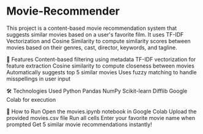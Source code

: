 # Movie-Recommender
This project is a content-based movie recommendation system that suggests similar movies based on a user's favorite film. It uses TF-IDF Vectorization and Cosine Similarity to compute similarity scores between movies based on their genres, cast, director, keywords, and tagline.

📌 Features
Content-based filtering using metadata
TF-IDF vectorization for feature extraction
Cosine similarity to compute closeness between movies
Automatically suggests top 5 similar movies
Uses fuzzy matching to handle misspellings in user input

🛠️ Technologies Used
Python
Pandas
NumPy
Scikit-learn
Difflib
Google Colab for execution

🚀 How to Run
Open the movies.ipynb notebook in Google Colab
Upload the provided movies.csv file
Run all cells
Enter your favorite movie name when prompted
Get 5 similar movie recommendations instantly!
